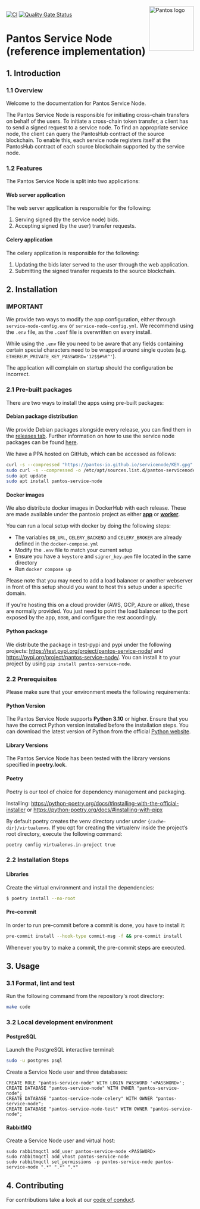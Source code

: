 <img src="https://raw.githubusercontent.com/pantos-io/servicenode/img/pantos-logo-full.svg" alt="Pantos logo" align="right" width="120" />

[![CI](https://github.com/pantos-io/servicenode/actions/workflows/ci.yaml/badge.svg?branch=main)](https://github.com/pantos-io/servicenode/actions/workflows/ci.yaml) 
[![Quality Gate Status](https://sonarcloud.io/api/project_badges/measure?project=pantos-io_servicenode&metric=alert_status)](https://sonarcloud.io/summary/new_code?id=pantos-io_servicenode)



# Pantos Service Node (reference implementation)

## 1. Introduction

### 1.1 Overview

Welcome to the documentation for Pantos Service Node. 

The Pantos Service Node is responsible for initiating cross-chain transfers on behalf of the users. To initiate a cross-chain token transfer, a client has to send a signed request to a service node. To find an appropriate service node, the client can query the PantosHub contract of the source blockchain. To enable this, each service node registers itself at the PantosHub contract of each source blockchain supported by the service node.

### 1.2 Features

The Pantos Service Node is split into two applications:

#### Web server application

The web server application is responsible for the following:

1. Serving signed (by the service node) bids.
2. Accepting signed (by the user) transfer requests.

#### Celery application

The celery application is responsible for the following:

1. Updating the bids later served to the user through the web application.
2. Submitting the signed transfer requests to the source blockchain.

## 2. Installation

### IMPORTANT ###

We provide two ways to modify the app configuration, either through `service-node-config.env` or `service-node-config.yml`. We recommend using the `.env` file, as the `.conf` file is overwritten on every install.

While using the `.env` file you need to be aware that any fields containing certain special characters need to be wrapped around single quotes (e.g. `ETHEREUM_PRIVATE_KEY_PASSWORD='12$$#%R^'`).

The application will complain on startup should the configuration be incorrect.

### 2.1 Pre-built packages

There are two ways to install the apps using pre-built packages:

#### Debian package distribution

We provide Debian packages alongside every release, you can find them in the [releases tab](https://github.com/pantos-io/servicenode/releases). Further information on how to use the service node packages can be found [here](https://pantos.gitbook.io/technical-documentation/general/service-node).

We have a PPA hosted on GitHub, which can be accessed as follows:

```bash
curl -s --compressed "https://pantos-io.github.io/servicenode/KEY.gpg" | gpg --dearmor | sudo tee /etc/apt/trusted.gpg.d/servicenode.gpg >/dev/null
sudo curl -s --compressed -o /etc/apt/sources.list.d/pantos-servicenode.list "https://pantos-io.github.io/servicenode/pantos-servicenode.list"
sudo apt update
sudo apt install pantos-service-node
```

#### Docker images

We also distribute docker images in DockerHub with each release. These are made available under the pantosio project as either [**app**](https://hub.docker.com/r/pantosio/service-node-app) or [**worker**](https://hub.docker.com/r/pantosio/service-node-worker).

You can run a local setup with docker by doing the following steps:

- The variables `DB_URL`, `CELERY_BACKEND` and `CELERY_BROKER` are already defined in the `docker-compose.yml`
- Modify the `.env` file to match your current setup
- Ensure you have a `keystore` and `signer_key.pem` file located in the same directory
- Run `docker compose up`

Please note that you may need to add a load balancer or another webserver in front of this setup should you want to host this setup under a specific domain.

If you're hosting this on a cloud provider (AWS, GCP, Azure or alike), these are normally provided. You just need to point the load balancer to the port exposed by the app, `8080`, and configure the rest accordingly.

#### Python package

We distribute the package in test-pypi and pypi under the following projects: https://test.pypi.org/project/pantos-service-node/ and https://pypi.org/project/pantos-service-node/. You can install it to your project by using `pip install pantos-service-node`.

### 2.2  Prerequisites

Please make sure that your environment meets the following requirements:

#### Python Version

The Pantos Service Node supports **Python 3.10** or higher. Ensure that you have the correct Python version installed before the installation steps. You can download the latest version of Python from the official [Python website](https://www.python.org/downloads/).

#### Library Versions

The Pantos Service Node has been tested with the library versions specified in **poetry.lock**.

#### Poetry

Poetry is our tool of choice for dependency management and packaging.

Installing: 
https://python-poetry.org/docs/#installing-with-the-official-installer
or
https://python-poetry.org/docs/#installing-with-pipx

By default poetry creates the venv directory under under ```{cache-dir}/virtualenvs```. If you opt for creating the virtualenv inside the project’s root directory, execute the following command:
```bash
poetry config virtualenvs.in-project true
```

### 2.2  Installation Steps

#### Libraries

Create the virtual environment and install the dependencies:

```bash
$ poetry install --no-root
```

#### Pre-commit

In order to run pre-commit before a commit is done, you have to install it:

```bash
pre-commit install --hook-type commit-msg -f && pre-commit install
```

Whenever you try to make a commit, the pre-commit steps are executed.

## 3. Usage

### 3.1 Format, lint and test

Run the following command from the repository's root directory:

```bash
make code
```

### 3.2 Local development environment

#### PostgreSQL

Launch the PostgreSQL interactive terminal:

```bash
sudo -u postgres psql
```

Create a Service Node user and three databases:

```
CREATE ROLE "pantos-service-node" WITH LOGIN PASSWORD '<PASSWORD>';
CREATE DATABASE "pantos-service-node" WITH OWNER "pantos-service-node";
CREATE DATABASE "pantos-service-node-celery" WITH OWNER "pantos-service-node";
CREATE DATABASE "pantos-service-node-test" WITH OWNER "pantos-service-node";
```

#### RabbitMQ

Create a Service Node user and virtual host:

```
sudo rabbitmqctl add_user pantos-service-node <PASSWORD>
sudo rabbitmqctl add_vhost pantos-service-node
sudo rabbitmqctl set_permissions -p pantos-service-node pantos-service-node ".*" ".*" ".*"
```

## 4. Contributing

For contributions take a look at our [code of conduct](CODE_OF_CONDUCT.md).